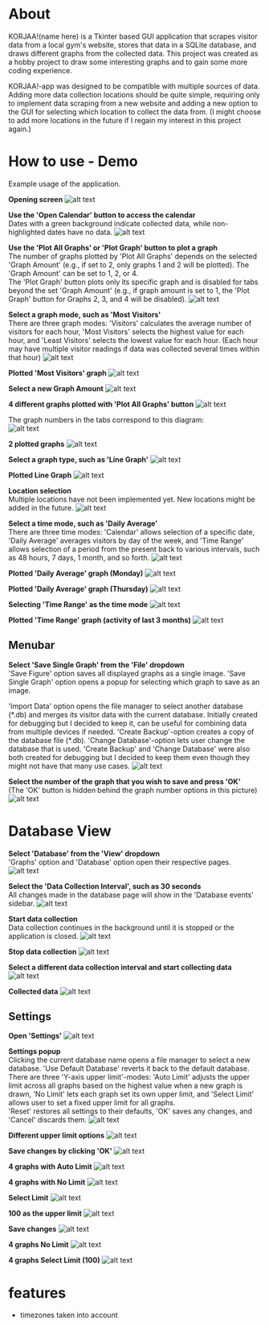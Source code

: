 # About

KORJAA!(name here) is a Tkinter based GUI application that scrapes visitor data from a local gym's website, stores that data in a SQLite database, and draws different graphs from the collected data. This project was created as a hobby project to draw some interesting graphs and to gain some more coding experience.

KORJAA!-app was designed to be compatible with multiple sources of data. Adding more data collection locations should be quite simple, requiring only to implement data scraping from a new website and adding a new option to the GUI for selecting which location to collect the data from. (I might choose to add more locations in the future if I regain my interest in this project again.)

# How to use - Demo

Example usage of the application.

**Opening screen**
![alt text](img\p01-main-menu.png)

**Use the 'Open Calendar' button to access the calendar**\
Dates with a green background indicate collected data, while non-highlighted dates have no data.
![alt text](img/p02-calendar.png)

**Use the 'Plot All Graphs' or 'Plot Graph' button to plot a graph**\
The number of graphs plotted by 'Plot All Graphs' depends on the selected 'Graph Amount' (e.g., if set to 2, only graphs 1 and 2 will be plotted). The 'Graph Amount' can be set to 1, 2, or 4.\
The 'Plot Graph' button plots only its specific graph and is disabled for tabs beyond the set 'Graph Amount' (e.g., if graph amount is set to 1, the 'Plot Graph' button for Graphs 2, 3, and 4 will be disabled).
![alt text](img/p03-plotted-1-graph.png)

**Select a graph mode, such as 'Most Visitors'**\
There are three graph modes: 'Visitors' calculates the average number of visitors for each hour, 'Most Visitors' selects the highest value for each hour, and 'Least Visitors' selects the lowest value for each hour. (Each hour may have multiple visitor readings if data was collected several times within that hour)
![alt text](img/p04-graph-mode.png)

**Plotted 'Most Visitors' graph**
![alt text](img/p05-most-visitors.png)

**Select a new Graph Amount**
![alt text](img/p06-graph-amount.png)

**4 different graphs plotted with 'Plot All Graphs' button**
![alt text](img/p07-plotted-4-graphs.png)

The graph numbers in the tabs correspond to this diagram:\
![alt text](src/images/square1234.png)

**2 plotted graphs**
![alt text](img/p08-plotted-2-graphs.png)

**Select a graph type, such as 'Line Graph'**
![alt text](img/p09-graph-type.png)

**Plotted Line Graph**
![alt text](img/p10-plotted-1-line-graph.png)

**Location selection**\
Multiple locations have not been implemented yet. New locations might be added in the future.
![alt text](img/p11-location.png)

**Select a time mode, such as 'Daily Average'**\
There are three time modes: 'Calendar' allows selection of a specific date, 'Daily Average' averages visitors by day of the week, and 'Time Range' allows selection of a period from the present back to various intervals, such as 48 hours, 7 days, 1 month, and so forth.
![alt text](img/p12-time-mode.png)

**Plotted 'Daily Average' graph (Monday)**
![alt text](img/p14-day.png)

**Plotted 'Daily Average' graph (Thursday)**
![alt text](img/p15-thursday.png)

**Selecting 'Time Range' as the time mode**
![alt text](img/p17-last.png)

**Plotted 'Time Range' graph (activity of last 3 months)**
![alt text](img/p18-last-3-months.png)

## Menubar

**Select 'Save Single Graph' from the 'File' dropdown**\
'Save Figure' option saves all displayed graphs as a single image. 'Save Single Graph' option opens a popup for selecting which graph to save as an image.

'Import Data' option opens the file manager to select another database (\*.db) and merges its visitor data with the current database. Initially created for debugging but I decided to keep it, can be useful for combining data from multiple devices if needed. 'Create Backup'-option creates a copy of the database file (\*.db). 'Change Database'-option lets user change the database that is used. 'Create Backup' and 'Change Database' were also both created for debugging but I decided to keep them even though they might not have that many use cases.
![alt text](img/p19-file.png)

**Select the number of the graph that you wish to save and press 'OK'**\
(The 'OK' button is hidden behind the graph number options in this picture)
![alt text](img/p20-save-single-graph.png)

# Database View

**Select 'Database' from the 'View' dropdown**\
'Graphs' option and 'Database' option open their respective pages.
![alt text](img/p21-view.png)

**Select the 'Data Collection Interval', such as 30 seconds**\
All changes made in the database page will show in the 'Database events' sidebar.
![alt text](img/p22-database.png)

**Start data collection**\
Data collection continues in the background until it is stopped or the application is closed.
![alt text](img/p23-interval.png)

**Stop data collection**
![alt text](img/p24-start.png)

**Select a different data collection interval and start collecting data**
![alt text](img/p25-stop.png)

**Collected data**
![alt text](img/p26-collect-data.png)

## Settings

**Open 'Settings'**
![alt text](img/p27-before-settings.png)

**Settings popup**\
Clicking the current database name opens a file manager to select a new database. 'Use Default Database' reverts it back to the default database.\
There are three 'Y-axis upper limit'-modes: 'Auto Limit' adjusts the upper limit across all graphs based on the highest value when a new graph is drawn, 'No Limit' lets each graph set its own upper limit, and 'Select Limit' allows user to set a fixed upper limit for all graphs.\
'Reset' restores all settings to their defaults, 'OK' saves any changes, and 'Cancel' discards them.
![alt text](img/p28-settings.png)

**Different upper limit options**
![alt text](img/p29-y-axis.png)

**Save changes by clicking 'OK'**
![alt text](img/p30-no-limit.png)

**4 graphs with Auto Limit**
![alt text](img/p31-4-graphs-auto-limit.png)

**4 graphs with No Limit**
![alt text](img/p32-4-graphs-no-limit.png)

**Select Limit**
![alt text](img/p33-select-limit.png)

**100 as the upper limit**
![alt text](img/p34-select-limit-100.png)

**Save changes**
![alt text](img/p35-limit-100.png)

**4 graphs No Limit**
![alt text](img/p36-plot-all.png)

**4 graphs Select Limit (100)**
![alt text](img/p37-4-graphs-100-limit.png)


# features

- timezones taken into account
